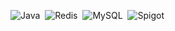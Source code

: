 ![Java](https://img.shields.io/badge/java-%23ED8B00.svg?style=for-the-badge&logo=java&logoColor=white)&nbsp;
![Redis](https://img.shields.io/badge/redis-%23DD0031.svg?style=for-the-badge&logo=redis&logoColor=white)&nbsp;
![MySQL](https://img.shields.io/badge/mysql-%2300758f.svg?style=for-the-badge&logo=mysql&logoColor=white)&nbsp; 
![Spigot](https://img.shields.io/badge/spigot-%23ebda53.svg?style=for-the-badge&logo=spigotmc&logoColor=white)&nbsp; 
